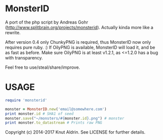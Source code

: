 MonsterID
================

A port of the php script by Andreas Gohr (http://www.splitbrain.org/projects/monsterid).
Actually kinda more like a rewrite.

After version 0.4 only ChunkyPNG is required, thus MonsterID now only requires pure ruby. :)
If OilyPNG is available, MonsterID will load it, and be as fast as before. Make sure OilyPNG is at least v1.2.1, as <=1.2.0 has a bug with transparency.

Feel free to use/steal/share/improve.

USAGE
=====

```ruby
require 'monsterid'

monster = MonsterID.new('email@somewhere.com')
print monster.id # SHA1 of seed
monster.save("~/monsters/#{monster.id}.png") # monster
print monster.to_datastream # Prints raw PNG
```


Copyright (c) 2014-2017 Knut Aldrin. See LICENSE for
further details.


